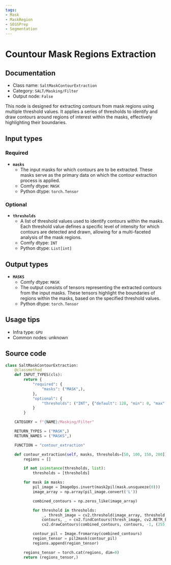 ```yaml
---
tags:
- Mask
- MaskRegion
- SEGSPrep
- Segmentation
---
```


# Countour Mask Regions Extraction
## Documentation
- Class name: `SaltMaskContourExtraction`
- Category: `SALT/Masking/Filter`
- Output node: `False`

This node is designed for extracting contours from mask regions using multiple threshold values. It applies a series of thresholds to identify and draw contours around regions of interest within the masks, effectively highlighting their boundaries.
## Input types
### Required
- **`masks`**
    - The input masks for which contours are to be extracted. These masks serve as the primary data on which the contour extraction process is applied.
    - Comfy dtype: `MASK`
    - Python dtype: `torch.Tensor`
### Optional
- **`thresholds`**
    - A list of threshold values used to identify contours within the masks. Each threshold value defines a specific level of intensity for which contours are detected and drawn, allowing for a multi-faceted analysis of the mask regions.
    - Comfy dtype: `INT`
    - Python dtype: `List[int]`
## Output types
- **`MASKS`**
    - Comfy dtype: `MASK`
    - The output consists of tensors representing the extracted contours from the input masks. These tensors highlight the boundaries of regions within the masks, based on the specified threshold values.
    - Python dtype: `torch.Tensor`
## Usage tips
- Infra type: `GPU`
- Common nodes: unknown


## Source code
```python
class SaltMaskContourExtraction:
    @classmethod
    def INPUT_TYPES(cls):
        return {
            "required": {
                "masks": ("MASK",),
            },
            "optional": {
                "thresholds": ("INT", {"default": 128, "min": 0, "max": 255, "step": 1}),
            }
        }

    CATEGORY = f"{NAME}/Masking/Filter"

    RETURN_TYPES = ("MASK",)
    RETURN_NAMES = ("MASKS",)

    FUNCTION = "contour_extraction"

    def contour_extraction(self, masks, thresholds=[50, 100, 150, 200]):
        regions = []

        if not isinstance(thresholds, list):
            thresholds = [thresholds]

        for mask in masks:
            pil_image = ImageOps.invert(mask2pil(mask.unsqueeze(0)))
            image_array = np.array(pil_image.convert('L'))

            combined_contours = np.zeros_like(image_array)

            for threshold in thresholds:
                _, thresh_image = cv2.threshold(image_array, threshold, 255, cv2.THRESH_BINARY)
                contours, _ = cv2.findContours(thresh_image, cv2.RETR_EXTERNAL, cv2.CHAIN_APPROX_SIMPLE)
                cv2.drawContours(combined_contours, contours, -1, (255, 255, 255), 1)

            contour_pil = Image.fromarray(combined_contours)
            region_tensor = pil2mask(contour_pil)
            regions.append(region_tensor)

        regions_tensor = torch.cat(regions, dim=0)
        return (regions_tensor,)

```
